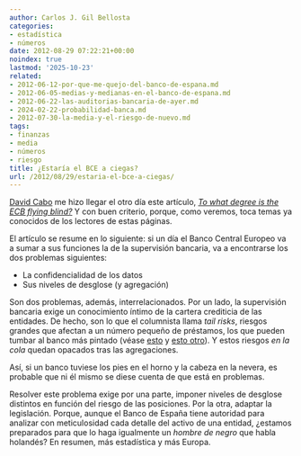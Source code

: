 ```yaml
---
author: Carlos J. Gil Bellosta
categories:
- estadística
- números
date: 2012-08-29 07:22:21+00:00
noindex: true
lastmod: '2025-10-23'
related:
- 2012-06-12-por-que-me-quejo-del-banco-de-espana.md
- 2012-06-05-medias-y-medianas-en-el-banco-de-espana.md
- 2012-06-22-las-auditorias-bancaria-de-ayer.md
- 2024-02-22-probabilidad-banca.md
- 2012-07-30-la-media-y-el-riesgo-de-nuevo.md
tags:
- finanzas
- media
- números
- riesgo
title: ¿Estaría el BCE a ciegas?
url: /2012/08/29/estaria-el-bce-a-ciegas/
---
```


[David Cabo](https://twitter.com/dcabo) me hizo llegar el otro día este artículo, _[To what degree is the ECB flying blind?](http://ftalphaville.ft.com/blog/2012/08/07/1109211/to-what-degree-is-the-ecb-flying-blind/)_ Y con buen criterio, porque, como veremos, toca temas ya conocidos de los lectores de estas páginas.

El artículo se resume en lo siguiente: si un día el Banco Central Europeo va a sumar a sus funciones la de la supervisión bancaria, va a encontrarse los dos problemas siguientes:

* La confidencialidad de los datos
* Sus niveles de desglose (y agregación)

Son dos problemas, además, interrelacionados. Por un lado, la supervisión bancaria exige un conocimiento íntimo de la cartera crediticia de las entidades. De hecho, son lo que el columnista llama _tail risks_, riesgos grandes que afectan a un número pequeño de préstamos, los que pueden tumbar al banco más pintado (véase [esto](https://datanalytics.com/2012/06/12/por-que-me-quejo-del-banco-de-espana/) y [esto otro](https://datanalytics.com/2012/06/22/las-auditorias-bancaria-de-ayer/)). Y estos riesgos _en la cola_ quedan opacados tras las agregaciones.

Así, si un banco tuviese los pies en el horno y la cabeza en la nevera, es probable que ni él mismo se diese cuenta de que está en problemas.

Resolver este problema exige por una parte, imponer niveles de desglose distintos en función del riesgo de las posiciones. Por la otra, adaptar la legislación. Porque, aunque el Banco de España tiene autoridad para analizar con meticulosidad cada detalle del activo de una entidad, ¿estamos preparados para que lo haga igualmente un _hombre de negro_ que habla holandés? En resumen, más estadística y más Europa.
